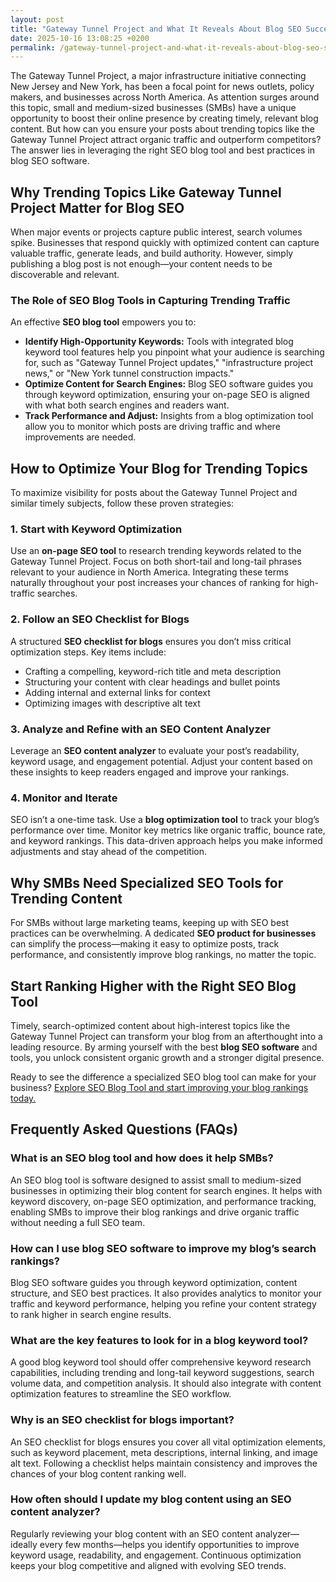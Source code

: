 ```yaml
---
layout: post
title: "Gateway Tunnel Project and What It Reveals About Blog SEO Success"
date: 2025-10-16 13:08:25 +0200
permalink: /gateway-tunnel-project-and-what-it-reveals-about-blog-seo-success/
---
```

The Gateway Tunnel Project, a major infrastructure initiative connecting New Jersey and New York, has been a focal point for news outlets, policy makers, and businesses across North America. As attention surges around this topic, small and medium-sized businesses (SMBs) have a unique opportunity to boost their online presence by creating timely, relevant blog content. But how can you ensure your posts about trending topics like the Gateway Tunnel Project attract organic traffic and outperform competitors? The answer lies in leveraging the right SEO blog tool and best practices in blog SEO software.

## Why Trending Topics Like Gateway Tunnel Project Matter for Blog SEO

When major events or projects capture public interest, search volumes spike. Businesses that respond quickly with optimized content can capture valuable traffic, generate leads, and build authority. However, simply publishing a blog post is not enough—your content needs to be discoverable and relevant.

### The Role of SEO Blog Tools in Capturing Trending Traffic

An effective **SEO blog tool** empowers you to:

- **Identify High-Opportunity Keywords:** Tools with integrated blog keyword tool features help you pinpoint what your audience is searching for, such as "Gateway Tunnel Project updates," "infrastructure project news," or "New York tunnel construction impacts."
- **Optimize Content for Search Engines:** Blog SEO software guides you through keyword optimization, ensuring your on-page SEO is aligned with what both search engines and readers want.
- **Track Performance and Adjust:** Insights from a blog optimization tool allow you to monitor which posts are driving traffic and where improvements are needed.

## How to Optimize Your Blog for Trending Topics

To maximize visibility for posts about the Gateway Tunnel Project and similar timely subjects, follow these proven strategies:

### 1. Start with Keyword Optimization

Use an **on-page SEO tool** to research trending keywords related to the Gateway Tunnel Project. Focus on both short-tail and long-tail phrases relevant to your audience in North America. Integrating these terms naturally throughout your post increases your chances of ranking for high-traffic searches.

### 2. Follow an SEO Checklist for Blogs

A structured **SEO checklist for blogs** ensures you don’t miss critical optimization steps. Key items include:

- Crafting a compelling, keyword-rich title and meta description
- Structuring your content with clear headings and bullet points
- Adding internal and external links for context
- Optimizing images with descriptive alt text

### 3. Analyze and Refine with an SEO Content Analyzer

Leverage an **SEO content analyzer** to evaluate your post’s readability, keyword usage, and engagement potential. Adjust your content based on these insights to keep readers engaged and improve your rankings.

### 4. Monitor and Iterate

SEO isn’t a one-time task. Use a **blog optimization tool** to track your blog’s performance over time. Monitor key metrics like organic traffic, bounce rate, and keyword rankings. This data-driven approach helps you make informed adjustments and stay ahead of the competition.

## Why SMBs Need Specialized SEO Tools for Trending Content

For SMBs without large marketing teams, keeping up with SEO best practices can be overwhelming. A dedicated **SEO product for businesses** can simplify the process—making it easy to optimize posts, track performance, and consistently improve blog rankings, no matter the topic.

## Start Ranking Higher with the Right SEO Blog Tool

Timely, search-optimized content about high-interest topics like the Gateway Tunnel Project can transform your blog from an afterthought into a leading resource. By arming yourself with the best **blog SEO software** and tools, you unlock consistent organic growth and a stronger digital presence.

Ready to see the difference a specialized SEO blog tool can make for your business? [Explore SEO Blog Tool and start improving your blog rankings today.](https://seoblogtool.com/)

## Frequently Asked Questions (FAQs)

### What is an SEO blog tool and how does it help SMBs?

An SEO blog tool is software designed to assist small to medium-sized businesses in optimizing their blog content for search engines. It helps with keyword discovery, on-page SEO optimization, and performance tracking, enabling SMBs to improve their blog rankings and drive organic traffic without needing a full SEO team.

### How can I use blog SEO software to improve my blog’s search rankings?

Blog SEO software guides you through keyword optimization, content structure, and SEO best practices. It also provides analytics to monitor your traffic and keyword performance, helping you refine your content strategy to rank higher in search engine results.

### What are the key features to look for in a blog keyword tool?

A good blog keyword tool should offer comprehensive keyword research capabilities, including trending and long-tail keyword suggestions, search volume data, and competition analysis. It should also integrate with content optimization features to streamline the SEO workflow.

### Why is an SEO checklist for blogs important?

An SEO checklist for blogs ensures you cover all vital optimization elements, such as keyword placement, meta descriptions, internal linking, and image alt text. Following a checklist helps maintain consistency and improves the chances of your blog content ranking well.

### How often should I update my blog content using an SEO content analyzer?

Regularly reviewing your blog content with an SEO content analyzer—ideally every few months—helps you identify opportunities to improve keyword usage, readability, and engagement. Continuous optimization keeps your blog competitive and aligned with evolving SEO trends.

<script type="application/ld+json">
{
  "@context": "https://schema.org",
  "@type": "BlogPosting",
  "headline": "Gateway Tunnel Project and What It Reveals About Blog SEO Success",
  "description": "Explore how the Gateway Tunnel Project highlights the importance of using an SEO blog tool to optimize trending blog content for small and medium-sized businesses in North America.",
  "author": {
    "@type": "Person",
    "name": "SEO Blog Tool"
  },
  "publisher": {
    "@type": "Person",
    "name": "SEO Blog Tool"
  },
  "datePublished": "2024-06-01",
  "mainEntityOfPage": {
    "@type": "WebPage",
    "@id": "https://seoblogtool.com/gateway-tunnel-project-blog-seo-success"
  },
  "keywords": "SEO blog tool, blog SEO software, keyword optimization, content SEO, on-page SEO tool, blog writing SEO, blog keyword tool, SEO tools for SMBs, SEO checklist for blogs, SEO content analyzer, blog optimization tool, SEO product for businesses, improve blog rankings",
  "inLanguage": "en-US",
  "url": "https://seoblogtool.com/gateway-tunnel-project-blog-seo-success"
}
</script>

<script type="application/ld+json">
{
  "@context": "https://schema.org",
  "@type": "FAQPage",
  "mainEntity": [
    {
      "@type": "Question",
      "name": "What is an SEO blog tool and how does it help SMBs?",
      "acceptedAnswer": {
        "@type": "Answer",
        "text": "An SEO blog tool is software designed to assist small to medium-sized businesses in optimizing their blog content for search engines. It helps with keyword discovery, on-page SEO optimization, and performance tracking, enabling SMBs to improve their blog rankings and drive organic traffic without needing a full SEO team."
      }
    },
    {
      "@type": "Question",
      "name": "How can I use blog SEO software to improve my blog’s search rankings?",
      "acceptedAnswer": {
        "@type": "Answer",
        "text": "Blog SEO software guides you through keyword optimization, content structure, and SEO best practices. It also provides analytics to monitor your traffic and keyword performance, helping you refine your content strategy to rank higher in search engine results."
      }
    },
    {
      "@type": "Question",
      "name": "What are the key features to look for in a blog keyword tool?",
      "acceptedAnswer": {
        "@type": "Answer",
        "text": "A good blog keyword tool should offer comprehensive keyword research capabilities, including trending and long-tail keyword suggestions, search volume data, and competition analysis. It should also integrate with content optimization features to streamline the SEO workflow."
      }
    },
    {
      "@type": "Question",
      "name": "Why is an SEO checklist for blogs important?",
      "acceptedAnswer": {
        "@type": "Answer",
        "text": "An SEO checklist for blogs ensures you cover all vital optimization elements, such as keyword placement, meta descriptions, internal linking, and image alt text. Following a checklist helps maintain consistency and improves the chances of your blog content ranking well."
      }
    },
    {
      "@type": "Question",
      "name": "How often should I update my blog content using an SEO content analyzer?",
      "acceptedAnswer": {
        "@type": "Answer",
        "text": "Regularly reviewing your blog content with an SEO content analyzer—ideally every few months—helps you identify opportunities to improve keyword usage, readability, and engagement. Continuous optimization keeps your blog competitive and aligned with evolving SEO trends."
      }
    }
  ]
}
</script>